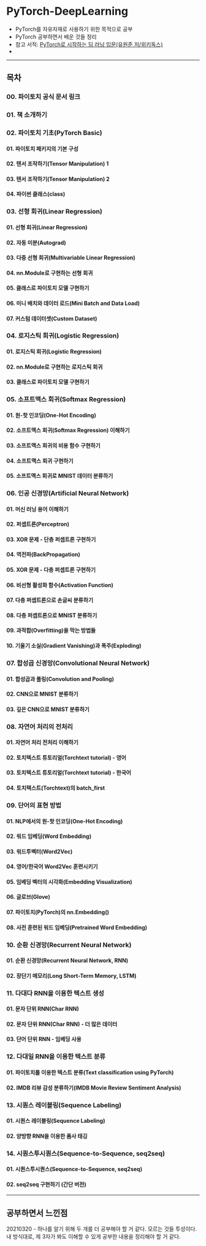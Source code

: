 # PyTorch-DeepLearning

* PyTorch를 자유자재로 사용하기 위한 목적으로 공부
* PyTorch 공부하면서 배운 것들 정리
* 참고 서적: [PyTorch로 시작하는 딥 러닝 입문(유원준 저/위키독스)](https://wikidocs.net/book/2788) 
*

---------------------------

## 목차
### 00. 파이토치 공식 문서 링크

### 01. 책 소개하기

### 02. 파이토치 기초(PyTorch Basic)
#### 01. 파이토치 패키지의 기본 구성
#### 02. 텐서 조작하기(Tensor Manipulation) 1
#### 03. 텐서 조작하기(Tensor Manipulation) 2
#### 04. 파이썬 클래스(class)

### 03. 선형 회귀(Linear Regression)
#### 01. 선형 회귀(Linear Regression)
#### 02. 자동 미분(Autograd)
#### 03. 다중 선형 회귀(Multivariable Linear Regression)
#### 04. nn.Module로 구현하는 선형 회귀
#### 05. 클래스로 파이토치 모델 구현하기
#### 06. 미니 배치와 데이터 로드(Mini Batch and Data Load)
#### 07. 커스텀 데이터셋(Custom Dataset)

### 04. 로지스틱 회귀(Logistic Regression)
#### 01. 로지스틱 회귀(Logistic Regression)
#### 02. nn.Module로 구현하는 로지스틱 회귀
#### 03. 클래스로 파이토치 모델 구현하기

### 05. 소프트맥스 회귀(Softmax Regression)
#### 01. 원-핫 인코딩(One-Hot Encoding)
#### 02. 소프트맥스 회귀(Softmax Regression) 이해하기
#### 03. 소프트맥스 회귀의 비용 함수 구현하기
#### 04. 소프트맥스 회귀 구현하기
#### 05. 소프트맥스 회귀로 MNIST 데이터 분류하기

### 06. 인공 신경망(Artificial Neural Network)
#### 01. 머신 러닝 용어 이해하기
#### 02. 퍼셉트론(Perceptron)
#### 03. XOR 문제 - 단층 퍼셉트론 구현하기
#### 04. 역전파(BackPropagation)
#### 05. XOR 문제 - 다층 퍼셉트론 구현하기
#### 06. 비선형 활성화 함수(Activation Function)
#### 07. 다층 퍼셉트론으로 손글씨 분류하기
#### 08. 다층 퍼셉트론으로 MNIST 분류하기
#### 09. 과적합(Overfitting)을 막는 방법들
#### 10. 기울기 소실(Gradient Vanishing)과 폭주(Exploding)

### 07. 합성곱 신경망(Convolutional Neural Network)
#### 01. 합성곱과 풀링(Convolution and Pooling)
#### 02. CNN으로 MNIST 분류하기
#### 03. 깊은 CNN으로 MNIST 분류하기

### 08. 자연어 처리의 전처리
#### 01. 자연어 처리 전처리 이해하기
#### 02. 토치텍스트 튜토리얼(Torchtext tutorial) - 영어
#### 03. 토치텍스트 튜토리얼(Torchtext tutorial) - 한국어
#### 04. 토치텍스트(Torchtext)의 batch_first

### 09. 단어의 표현 방법
#### 01. NLP에서의 원-핫 인코딩(One-Hot Encoding)
#### 02. 워드 임베딩(Word Embedding)
#### 03. 워드투벡터(Word2Vec)
#### 04. 영어/한국어 Word2Vec 훈련시키기
#### 05. 임베딩 벡터의 시각화(Embedding Visualization)
#### 06. 글로브(Glove)
#### 07. 파이토치(PyTorch)의 nn.Embedding()
#### 08. 사전 훈련된 워드 임베딩(Pretrained Word Embedding)

### 10. 순환 신경망(Recurrent Neural Network)
#### 01. 순환 신경망(Recurrent Neural Network, RNN)
#### 02. 장단기 메모리(Long Short-Term Memory, LSTM)

### 11. 다대다 RNN을 이용한 텍스트 생성
#### 01. 문자 단위 RNN(Char RNN)
#### 02. 문자 단위 RNN(Char RNN) - 더 많은 데이터
#### 03. 단어 단위 RNN - 임베딩 사용

### 12. 다대일 RNN을 이용한 텍스트 분류
#### 01. 파이토치를 이용한 텍스트 분류(Text classification using PyTorch)
#### 02. IMDB 리뷰 감성 분류하기(IMDB Movie Review Sentiment Analysis)

### 13. 시퀀스 레이블링(Sequence Labeling)
#### 01. 시퀀스 레이블링(Sequence Labeling)
#### 02. 양방향 RNN을 이용한 품사 태깅

### 14. 시퀀스투시퀀스(Sequence-to-Sequence, seq2seq)
#### 01. 시퀀스투시퀀스(Sequence-to-Sequence, seq2seq)
#### 02. seq2seq 구현하기 (간단 버전)

---------------------------

## 공부하면서 느낀점
20210320 - 하나를 알기 위해 두 개를 더 공부해야 할 거 같다. 모르는 것들 투성이다. 내 방식대로, 제 3자가 봐도 이해할 수 있게 공부한 내용을 정리해야 할 거 같다.
